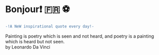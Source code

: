 # Bonjour:exclamation: :fr: :soccer:
``` diff \
-!A NeW inspirational quote every day!- 
```
Painting is poetry which is seen and not heard, and poetry is a painting which is heard but not seen. \
by Leonardo Da Vinci